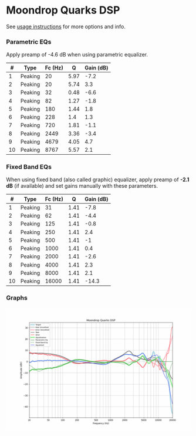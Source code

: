 # Moondrop Quarks DSP
See [usage instructions](https://github.com/jaakkopasanen/AutoEq#usage) for more options and info.

### Parametric EQs
Apply preamp of -4.6 dB when using parametric equalizer.

|   # | Type    |   Fc (Hz) |    Q |   Gain (dB) |
|-----|---------|-----------|------|-------------|
|   1 | Peaking |        20 | 5.97 |        -7.2 |
|   2 | Peaking |        20 | 5.74 |         3.3 |
|   3 | Peaking |        32 | 0.48 |        -6.6 |
|   4 | Peaking |        82 | 1.27 |        -1.8 |
|   5 | Peaking |       180 | 1.44 |         1.8 |
|   6 | Peaking |       228 | 1.4  |         1.3 |
|   7 | Peaking |       720 | 1.81 |        -1.1 |
|   8 | Peaking |      2449 | 3.36 |        -3.4 |
|   9 | Peaking |      4679 | 4.05 |         4.7 |
|  10 | Peaking |      8767 | 5.57 |         2.1 |

### Fixed Band EQs
When using fixed band (also called graphic) equalizer, apply preamp of **-2.1 dB** (if available) and set gains manually with these parameters.

|   # | Type    |   Fc (Hz) |    Q |   Gain (dB) |
|-----|---------|-----------|------|-------------|
|   1 | Peaking |        31 | 1.41 |        -7.8 |
|   2 | Peaking |        62 | 1.41 |        -4.4 |
|   3 | Peaking |       125 | 1.41 |        -0.8 |
|   4 | Peaking |       250 | 1.41 |         2.4 |
|   5 | Peaking |       500 | 1.41 |        -1   |
|   6 | Peaking |      1000 | 1.41 |         0.4 |
|   7 | Peaking |      2000 | 1.41 |        -2.6 |
|   8 | Peaking |      4000 | 1.41 |         2.3 |
|   9 | Peaking |      8000 | 1.41 |         2.1 |
|  10 | Peaking |     16000 | 1.41 |       -14.3 |

### Graphs
![](./Moondrop%20Quarks%20DSP.png)

